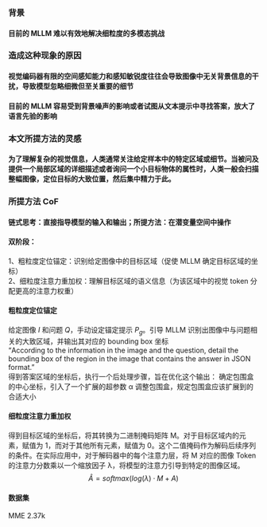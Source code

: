 ### 背景
#### 目前的 MLLM 难以有效地解决细粒度的多模态挑战
### 造成这种现象的原因
#### 视觉编码器有限的空间感知能力和感知敏锐度往往会导致图像中无关背景信息的干扰，导致模型忽略细微但至关重要的细节
#### 目前的 MLLM 容易受到背景噪声的影响或者试图从文本提示中寻找答案，放大了语言先验的影响
### 本文所提方法的灵感
#### 为了理解复杂的视觉信息，人类通常关注给定样本中的特定区域或细节。当被问及提供一个局部区域的详细描述或者询问一个小目标物体的属性时，人类一般会扫描整幅图像，定位目标的大致位置，然后集中精力于此。
### 所提方法 CoF
#### 链式思考：直接指导模型的输入和输出；所提方法：在潜变量空间中操作
#### 双阶段：
1、粗粒度定位锚定：识别给定图像中的目标区域（促使 MLLM 确定目标区域的坐标）  
2、细粒度注意力重加权：理解目标区域的语义信息（为该区域中的视觉 token 分配更高的注意力权重）  
#### 粗粒度定位锚定
给定图像 $I$ 和问题 $Q$，手动设定锚定提示 $P_g$。引导 MLLM 识别出图像中与问题相关的大致区域，并输出其对应的 bounding box 坐标  
“According to the information in the image and the question, detail the bounding box of the region in the image that contains the answer in JSON format.”  
得到答案区域的坐标后，执行一个后处理步骤，旨在优化这个输出：
确定包围盒的中心坐标，引入了一个扩展的超参数 α 调整包围盒，规定包围盒应该扩展到的合适大小
#### 细粒度注意力重加权
得到目标区域的坐标后，将其转换为二进制掩码矩阵 M。对于目标区域内的元素，赋值为 1，而对于其他所有元素，赋值为 0。这个二值掩码作为解码后续序列的条件。在实际应用中，对于解码器中的每个注意力层，将 M 对应的图像 Token 的注意力分数乘以一个缩放因子 λ，将模型的注意力引导到特定的图像区域。  
$$\hat{A} = softmax(log(\lambda) · M + A)$$

#### 数据集
MME 2.37k
